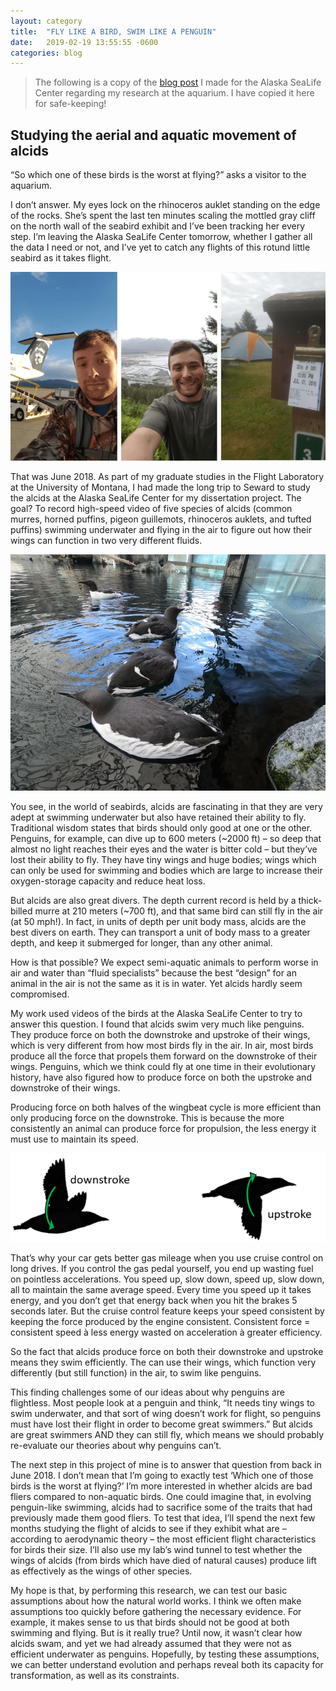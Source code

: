 ```yaml
---
layout: category
title:  "FLY LIKE A BIRD, SWIM LIKE A PENGUIN"
date:   2019-02-19 13:55:55 -0600
categories: blog
---
```


> The following is a copy of the [blog post](https://60nscience.alaskasealife.org/2019/02/19/fly-like-a-bird-swim-like-a-penguin/) I made for the Alaska SeaLife Center regarding my research at the aquarium. I have copied it here for safe-keeping!

## Studying the aerial and aquatic movement of alcids

“So which one of these birds is the worst at flying?” asks a visitor to the aquarium.

I don’t answer. My eyes lock on the rhinoceros auklet standing on the edge of the rocks. She’s spent the last ten minutes scaling the mottled gray cliff on the north wall of the seabird exhibit and I’ve been tracking her every step. I’m leaving the Alaska SeaLife Center tomorrow, whether I gather all the data I need or not, and I’ve yet to catch any flights of this rotund little seabird as it takes flight.

![Alaska Blog Photos](assets/images/alaskaBlogPhotos.png)

That was June 2018. As part of my graduate studies in the Flight Laboratory at the University of Montana, I had made the long trip to Seward to study the alcids at the Alaska SeaLife Center for my dissertation project. The goal? To record high-speed video of five species of alcids (common murres, horned puffins, pigeon guillemots, rhinoceros auklets, and tufted puffins) swimming underwater and flying in the air to figure out how their wings can function in two very different fluids.

![Murres on the water](assets/images/murres.jpg)

You see, in the world of seabirds, alcids are fascinating in that they are very adept at swimming underwater but also have retained their ability to fly. Traditional wisdom states that birds should only good at one or the other. Penguins, for example, can dive up to 600 meters (~2000 ft) – so deep that almost no light reaches their eyes and the water is bitter cold – but they’ve lost their ability to fly. They have tiny wings and huge bodies; wings which can only be used for swimming and bodies which are large to increase their oxygen-storage capacity and reduce heat loss.

But alcids are also great divers. The depth current record is held by a thick-billed murre at 210 meters (~700 ft), and that same bird can still fly in the air (at 50 mph!). In fact, in units of depth per unit body mass, alcids are the best divers on earth. They can transport a unit of body mass to a greater depth, and keep it submerged for longer, than any other animal.

How is that possible? We expect semi-aquatic animals to perform worse in air and water than “fluid specialists” because the best “design” for an animal in the air is not the same as it is in water. Yet alcids hardly seem compromised.

My work used videos of the birds at the Alaska SeaLife Center to try to answer this question. I found that alcids swim very much like penguins. They produce force on both the downstroke and upstroke of their wings, which is very different from how most birds fly in the air. In air, most birds produce all the force that propels them forward on the downstroke of their wings. Penguins, which we think could fly at one time in their evolutionary history, have also figured how to produce force on both the upstroke and downstroke of their wings.

Producing force on both halves of the wingbeat cycle is more efficient than only producing force on the downstroke. This is because the more consistently an animal can produce force for propulsion, the less energy it must use to maintain its speed.

![Upstroke and downstroke](assets/images/strokes.png)

That’s why your car gets better gas mileage when you use cruise control on long drives. If you control the gas pedal yourself, you end up wasting fuel on pointless accelerations. You speed up, slow down, speed up, slow down, all to maintain the same average speed. Every time you speed up it takes energy, and you don’t get that energy back when you hit the brakes 5 seconds later. But the cruise control feature keeps your speed consistent by keeping the force produced by the engine consistent. Consistent force = consistent speed à less energy wasted on acceleration à greater efficiency.

So the fact that alcids produce force on both their downstroke and upstroke means they swim efficiently. The can use their wings, which function very differently (but still function) in the air, to swim like penguins.

This finding challenges some of our ideas about why penguins are flightless. Most people look at a penguin and think, “It needs tiny wings to swim underwater, and that sort of wing doesn’t work for flight, so penguins must have lost their flight in order to become great swimmers.” But alcids are great swimmers AND they can still fly, which means we should probably re-evaluate our theories about why penguins can’t.

The next step in this project of mine is to answer that question from back in June 2018. I don’t mean that I’m going to exactly test ‘Which one of those birds is the worst at flying?’ I’m more interested in whether alcids are bad fliers compared to non-aquatic birds. One could imagine that, in evolving penguin-like swimming, alcids had to sacrifice some of the traits that had previously made them good fliers. To test that idea, I’ll spend the next few months studying the flight of alcids to see if they exhibit what are – according to aerodynamic theory – the most efficient flight characteristics for birds their size. I’ll also use my lab’s wind tunnel to test whether the wings of alcids (from birds which have died of natural causes) produce lift as effectively as the wings of other species.

My hope is that, by performing this research, we can test our basic assumptions about how the natural world works. I think we often make assumptions too quickly before gathering the necessary evidence. For example, it makes sense to us that birds should not be good at both swimming and flying. But is it really true? Until now, it wasn’t clear how alcids swam, and yet we had already assumed that they were not as efficient underwater as penguins. Hopefully, by testing these assumptions, we can better understand evolution and perhaps reveal both its capacity for transformation, as well as its constraints.